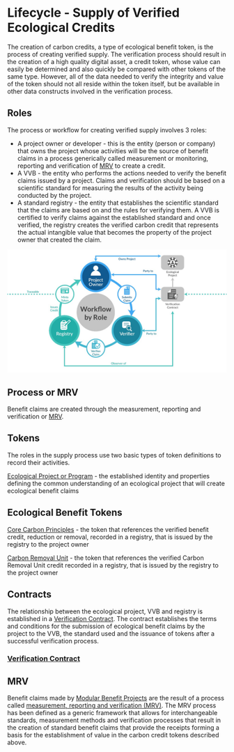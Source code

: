 # Lifecycle - Supply of Verified Ecological Credits

The creation of carbon credits, a type of ecological benefit token, is the process of creating verified supply. The verification process should result in the creation of a high quality digital asset, a credit token, whose value can easily be determined and also quickly be compared with other tokens of the same type. However, all of the data needed to verify the integrity and value of the token should not all reside within the token itself, but be available in other data constructs involved in the verification process.

## Roles

The process or workflow for creating verified supply involves 3 roles:

- A project owner or developer - this is the entity (person or company) that owns the project whose activities will be the source of benefit claims in a process generically called measurement or monitoring, reporting and verification of [MRV](mrv.md) to create a credit.
- A VVB - the entity who performs the actions needed to verify the benefit claims issued by a project. Claims and verification should be based on a scientific standard for measuring the results of the activity being conducted by the project.
- A standard registry - the entity that establishes the scientific standard that the claims are based on and the rules for verifying them. A VVB is certified to verify claims against the established standard and once verified, the registry creates the verified carbon credit that represents the actual intangible value that becomes the property of the project owner that created the claim.

![Supply](../images/vem-wf.png)

## Process or MRV

Benefit claims are created through the measurement, reporting and verification or [MRV](./mrv.md).

## Tokens

The roles in the supply process use two basic types of token definitions to record their activities.

[Ecological Project or Program](ep.md) - the established identity and properties defining the common understanding of an ecological project that will create ecological benefit claims

## Ecological Benefit Tokens

[Core Carbon Principles](ccp.md) - the token that references the verified benefit credit, reduction or removal, recorded in a registry, that is issued by the registry to the project owner

[Carbon Removal Unit](cru.md) - the token that references the verified Carbon Removal Unit credit recorded in a registry, that is issued by the registry to the project owner

## Contracts

The relationship between the ecological project, VVB and registry is established in a [Verification Contract](verification.md). The contract establishes the terms and conditions for the submission of ecological benefit claims by the project to the VVB, the standard used and the issuance of tokens after a successful verification process.

### [Verification Contract](verification.md)

## MRV

Benefit claims made by [Modular Benefit Projects](ep.md) are the result of a process called [measurement, reporting and verification (MRV)](mrv.md). The MRV process has been defined as a generic framework that allows for interchangeable standards, measurement methods and verification processes that result in the creation of standard benefit claims that provide the receipts forming a basis for the establishment of value in the carbon credit tokens described above.
